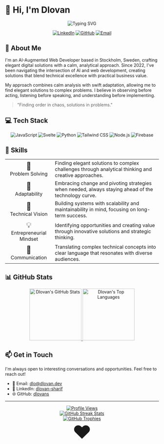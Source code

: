 # 👋 Hi, I'm Dlovan

<div align="center">
  <img src="https://readme-typing-svg.herokuapp.com?font=Fira+Code&size=22&duration=3000&pause=1000&color=6366F1&center=true&vCenter=true&width=435&lines=AI-Augmented+Web+Developer;Full-Stack+Developer;UI%2FUX+Enthusiast;Problem+Solver" alt="Typing SVG" />
</div>

<p align="center">
  <a href="https://www.linkedin.com/in/dlovan-sharif-11ab57270/"><img src="https://img.shields.io/badge/LinkedIn-0077B5?style=for-the-badge&logo=linkedin&logoColor=white" alt="LinkedIn"></a>
  <a href="https://github.com/dlovans"><img src="https://img.shields.io/badge/-GitHub-181717?style=for-the-badge&logo=github&logoColor=white" alt="GitHub"></a>
  <a href="mailto:dlo@dlovan.dev"><img src="https://img.shields.io/badge/Email-D14836?style=for-the-badge&logo=gmail&logoColor=white" alt="Email"></a>
</p>

## 🚀 About Me

I'm an AI-Augmented Web Developer based in Stockholm, Sweden, crafting elegant digital solutions with a calm, analytical approach. Since 2022, I've been navigating the intersection of AI and web development, creating solutions that blend technical excellence with practical business value.

My approach combines calm analysis with swift adaptation, allowing me to find elegant solutions to complex problems. I believe in observing before acting, listening before speaking, and understanding before implementing.

> "Finding order in chaos, solutions in problems."

## 💻 Tech Stack

<p align="center">
  <img src="https://img.shields.io/badge/JavaScript-F7DF1E?style=for-the-badge&logo=javascript&logoColor=black" alt="JavaScript" />
  <img src="https://img.shields.io/badge/Svelte-FF3E00?style=for-the-badge&logo=svelte&logoColor=white" alt="Svelte" />
  <img src="https://img.shields.io/badge/Python-3776AB?style=for-the-badge&logo=python&logoColor=white" alt="Python" />
  <img src="https://img.shields.io/badge/Tailwind_CSS-38B2AC?style=for-the-badge&logo=tailwind-css&logoColor=white" alt="Tailwind CSS" />
  <img src="https://img.shields.io/badge/Node.js-339933?style=for-the-badge&logo=nodedotjs&logoColor=white" alt="Node.js" />
  <img src="https://img.shields.io/badge/Firebase-FFCA28?style=for-the-badge&logo=firebase&logoColor=black" alt="Firebase" />
</p>

## 🌟 Skills

<div align="center">
  <table>
    <tr>
      <td align="center">
        <span style="font-size: 25px;">🧩</span>
        <br>Problem Solving
      </td>
      <td>Finding elegant solutions to complex challenges through analytical thinking and creative approaches.</td>
    </tr>
    <tr>
      <td align="center">
        <span style="font-size: 25px;">🔄</span>
        <br>Adaptability
      </td>
      <td>Embracing change and pivoting strategies when needed, always staying ahead of the technology curve.</td>
    </tr>
    <tr>
      <td align="center">
        <span style="font-size: 25px;">🔭</span>
        <br>Technical Vision
      </td>
      <td>Building systems with scalability and maintainability in mind, focusing on long-term success.</td>
    </tr>
    <tr>
      <td align="center">
        <span style="font-size: 25px;">💡</span>
        <br>Entrepreneurial Mindset
      </td>
      <td>Identifying opportunities and creating value through innovative solutions and strategic thinking.</td>
    </tr>
    <tr>
      <td align="center">
        <span style="font-size: 25px;">📢</span>
        <br>Communication
      </td>
      <td>Translating complex technical concepts into clear language that resonates with diverse audiences.</td>
    </tr>
  </table>
</div>

## 📊 GitHub Stats

<div align="center">
  <a href="https://github.com/dlovans">
    <img src="https://github-readme-stats-sigma-five.vercel.app/api?username=dlovans&show_icons=true&theme=tokyonight&hide_border=true" alt="Dlovan's GitHub Stats" height="170">
  </a>
  <a href="https://github.com/dlovans">
    <img src="https://github-readme-stats-sigma-five.vercel.app/api/top-langs/?username=dlovans&layout=compact&theme=tokyonight&hide_border=true" alt="Dlovan's Top Languages" height="170">
  </a>
</div>

## 📫 Get in Touch

I'm always open to interesting conversations and opportunities. Feel free to reach out!

- 📧 Email: [dlo@dlovan.dev](mailto:dlo@dlovan.dev)
- 💼 LinkedIn: [dlovan-sharif](https://www.linkedin.com/in/dlovan-sharif-11ab57270/)
- 🌐 GitHub: [dlovans](https://github.com/dlovans)

---

<div align="center">
  <a href="https://github.com/dlovans">
    <img src="https://komarev.com/ghpvc/?username=dlovans&style=flat-square&color=6366f1&label=Profile+Views" alt="Profile Views">
  </a>
</div>

<div align="center">
  <a href="https://github.com/dlovans">
    <img src="https://github-readme-streak-stats-sigma-five.vercel.app/?user=dlovans&theme=tokyonight&hide_border=true" alt="GitHub Streak Stats">
  </a>
</div>

<div align="center">
  <a href="https://github.com/dlovans">
    <img src="https://github-profile-trophy.vercel.app/?username=dlovans&theme=nord&column=7&no-frame=true&no-bg=true" alt="GitHub Trophies">
  </a>
</div>

<div align="center">
  <span style="font-size: 60px;">❤️</span>
</div>
